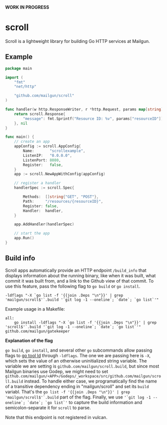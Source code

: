 **WORK IN PROGRESS**

scroll
======

Scroll is a lightweight library for building Go HTTP services at Mailgun.

Example
-------

```go
package main

import (
	"fmt"
	"net/http"

	"github.com/mailgun/scroll"
)

func handler(w http.ResponseWriter, r *http.Request, params map[string]string) (interface{}, error) {
	return scroll.Response{
		"message": fmt.Sprintf("Resource ID: %v", params["resourceID"]),
	}, nil
}

func main() {
	// create an app
	appConfig := scroll.AppConfig{
		Name:       "scrollexample",
		ListenIP:   "0.0.0.0",
		ListenPort: 8080,
		Register:   false,
	}
	app := scroll.NewAppWithConfig(appConfig)

	// register a handler
	handlerSpec := scroll.Spec{

		Methods:  []string{"GET", "POST"},
		Path:     "/resources/{resourceID}",
		Register: false,
		Handler:  handler,
	}

	app.AddHandler(handlerSpec)

	// start the app
	app.Run()
}
```

Build info
----------

Scroll apps automatically provide an HTTP endpoint `/build_info` that displays information about the running binary, like when it was built, what commit it was built from, and a link to the Github view of that commit. To use this feature, pass the following flag to `go build` or `go install`.

    -ldflags "-X `go list -f '{{join .Deps "\n"}}' | grep 'mailgun/scroll$'`.build '`git log -1 --oneline`; `date`; `go list`'"

Example usage in a Makefile:

    all:
        go install -ldflags "-X `go list -f '{{join .Deps "\n"}}' | grep 'scroll$'`.build '`git log -1 --oneline`; `date`; `go list`'" github.com/mailgun/gatekeeper


<b>Explanation of the flag</b> 

`go build`, `go install`, and several other `go` subcommands allow passing flags to [go tool ld](http://golang.org/cmd/ld/) through `-ldflags`. The one we are passing here is `-X`, which sets the value of an otherwise uninitialized string variable. The variable we are setting is `github.com/mailgun/scroll.build`, but since most Mailgun binaries use Godep, we might need to set `github.com/mailgun/<APP>/Godeps/_workspace/src/github.com/mailgun/scroll.build` instead. To handle either case, we programatically find the name of a transitive dependency ending in "mailgun/scroll" and set its `build` variabl. That's the ``go list -f '{{join .Deps "\n"}}' | grep 'mailgun/scroll$'`.build`` part of the flag. Finally, we use ``'`git log -1 --oneline`; `date`; `go list`'`` to capture the build information and semicolon-separate it for `scroll` to parse.

Note that this endpoint is not registered in vulcan.
